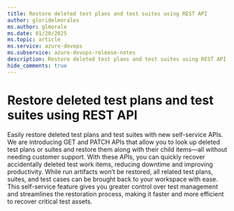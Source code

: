 ```yaml
---
title: Restore deleted test plans and test suites using REST API
author: gloridelmorales
ms.author: glmorale
ms.date: 01/20/2025
ms.topic: article
ms.service: azure-devops
ms.subservice: azure-devops-release-notes
description: Restore deleted test plans and test suites using REST API
hide_comments: true
---
```


# Restore deleted test plans and test suites using REST API

Easily restore deleted test plans and test suites with new self-service APIs. We are introducing GET and PATCH APIs that allow you to look up deleted test plans or suites and restore them along with their child items—all without needing customer support. With these APIs, you can quickly recover accidentally deleted test work items, reducing downtime and improving productivity. While run artifacts won’t be restored, all related test plans, suites, and test cases can be brought back to your workspace with ease. This self-service feature gives you greater control over test management and streamlines the restoration process, making it faster and more efficient to recover critical test assets.